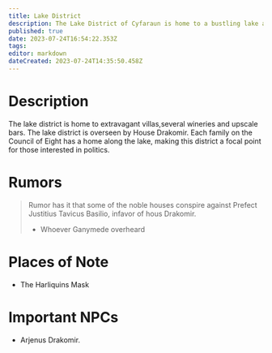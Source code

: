 ```yaml
---
title: Lake District
description: The Lake District of Cyfaraun is home to a bustling lake and elegant villas belonging to the city's most elite families.
published: true
date: 2023-07-24T16:54:22.353Z
tags: 
editor: markdown
dateCreated: 2023-07-24T14:35:50.458Z
---
```


# Description
The lake district is home to extravagant villas,several wineries and upscale bars. The lake district is overseen by House Drakomir. Each family on the Council of Eight has a home along the lake, making this district a focal point for those interested in politics.

# Rumors
> Rumor has it that some of the noble houses conspire against Prefect Justitius Tavicus Basilio, infavor of hous Drakomir.
> - Whoever Ganymede overheard
# Places of Note
- The Harliquins Mask

# Important NPCs
- Arjenus Drakomir. 